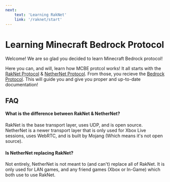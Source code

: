 ```yaml
---
next:
    text: 'Learning RakNet'
    link: '/raknet/start'
---
```


# Learning Minecraft Bedrock Protocol

Welcome! We are so glad you decided to learn Minecraft Bedrock protocol!

Here you can, and will, learn how MCBE protcol works! It all starts with the [RakNet Protocol](/raknet/start) & [NetherNet Protocol](/nethernet/start). From those, you recieve the [Bedrock Protocol](/bedrock/start). This will guide you and give you proper and up-to-date documentation!

## FAQ

#### What is the difference between RakNet & NetherNet?

RakNet is the base transport layer, uses UDP, and is open source. NetherNet is a newer transport layer that is only used for Xbox Live sessions, uses WebRTC, and is built by Mojang (Which means it's not open source).

#### Is NetherNet replacing RakNet?

Not entirely, NetherNet is not meant to (and can't) replace all of RakNet. It is only used for LAN games, and any friend games (Xbox or In-Game) which both use to use RakNet.